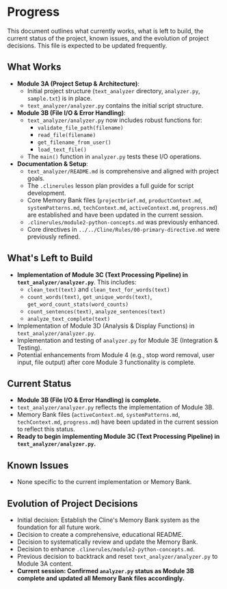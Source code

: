 # Progress

This document outlines what currently works, what is left to build, the current status of the project, known issues, and the evolution of project decisions. This file is expected to be updated frequently.

## What Works

*   **Module 3A (Project Setup & Architecture)**:
    *   Initial project structure (`text_analyzer` directory, `analyzer.py`, `sample.txt`) is in place.
    *   `text_analyzer/analyzer.py` contains the initial script structure.
*   **Module 3B (File I/O & Error Handling)**:
    *   `text_analyzer/analyzer.py` now includes robust functions for:
        *   `validate_file_path(filename)`
        *   `read_file(filename)`
        *   `get_filename_from_user()`
        *   `load_text_file()`
    *   The `main()` function in `analyzer.py` tests these I/O operations.
*   **Documentation & Setup**:
    *   `text_analyzer/README.md` is comprehensive and aligned with project goals.
    *   The `.clinerules` lesson plan provides a full guide for script development.
    *   Core Memory Bank files (`projectbrief.md`, `productContext.md`, `systemPatterns.md`, `techContext.md`, `activeContext.md`, `progress.md`) are established and have been updated in the current session.
    *   `.clinerules/module2-python-concepts.md` was previously enhanced.
    *   Core directives in `../../Cline/Rules/00-primary-directive.md` were previously refined.

## What's Left to Build

*   **Implementation of Module 3C (Text Processing Pipeline) in `text_analyzer/analyzer.py`**. This includes:
    *   `clean_text(text)` and `clean_text_for_words(text)`
    *   `count_words(text)`, `get_unique_words(text)`, `get_word_count_stats(word_counts)`
    *   `count_sentences(text)`, `analyze_sentences(text)`
    *   `analyze_text_complete(text)`
*   Implementation of Module 3D (Analysis & Display Functions) in `text_analyzer/analyzer.py`.
*   Implementation and testing of `analyzer.py` for Module 3E (Integration & Testing).
*   Potential enhancements from Module 4 (e.g., stop word removal, user input, file output) after core Module 3 functionality is complete.

## Current Status

*   **Module 3B (File I/O & Error Handling) is complete.**
*   `text_analyzer/analyzer.py` reflects the implementation of Module 3B.
*   Memory Bank files (`activeContext.md`, `systemPatterns.md`, `techContext.md`, `progress.md`) have been updated in the current session to reflect this status.
*   **Ready to begin implementing Module 3C (Text Processing Pipeline) in `text_analyzer/analyzer.py`.**

## Known Issues

*   None specific to the current implementation or Memory Bank.

## Evolution of Project Decisions

*   Initial decision: Establish the Cline's Memory Bank system as the foundation for all future work.
*   Decision to create a comprehensive, educational README.
*   Decision to systematically review and update the Memory Bank.
*   Decision to enhance `.clinerules/module2-python-concepts.md`.
*   Previous decision to backtrack and reset `text_analyzer/analyzer.py` to Module 3A content.
*   **Current session: Confirmed `analyzer.py` status as Module 3B complete and updated all Memory Bank files accordingly.**
